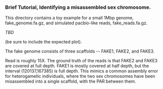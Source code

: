 ### Brief Tutorial, Identifying a misassembled sex chromosome.

This directory contains a toy example for a small 1Mbp genome,
fake_genome.fa.gz, and simulated pacbio-like reads, fake_reads.fa.gz.

_TBD_

(be sure to include the expected plot).

The fake genome consists of three scaffolds -- FAKE1, FAKE2, and FAKE3.

Read is roughly 15X. The ground truth of the reads is that FAKE2 and FAKE3
are covered at full depth. FAKE1 is mostly covered at half depth, but the
interval (120137,167385) is full depth. This mimics a common assembly error
for heterogametic individuals, where the two sex chromosomes have been
misassembled into a single scaffold, with the PAR between them.
